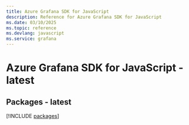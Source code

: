```yaml
---
title: Azure Grafana SDK for JavaScript
description: Reference for Azure Grafana SDK for JavaScript
ms.date: 03/10/2025
ms.topic: reference
ms.devlang: javascript
ms.service: grafana
---
```

# Azure Grafana SDK for JavaScript - latest
## Packages - latest
[!INCLUDE [packages](grafana-index.md)]